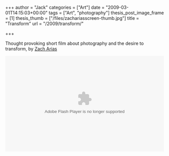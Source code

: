 +++
author = "Jack"
categories = ["Art"]
date = "2009-03-01T14:15:03+00:00"
tags = ["Art", "photography"]
thesis_post_image_frame = [1]
thesis_thumb = ["/files/zachariasscreen-thumb.jpg"]
title = "Transform"
url = "/2009/transform/"

+++

Thought provoking short film about photography and the desire to transform, by [Zach Arias](http://www.zarias.com/)

<embed src="http://blip.tv/play/Ae3JCY2mWA" type="application/x-shockwave-flash" width="500"   height="300" allowscriptaccess="always" allowfullscreen="true">
</embed>